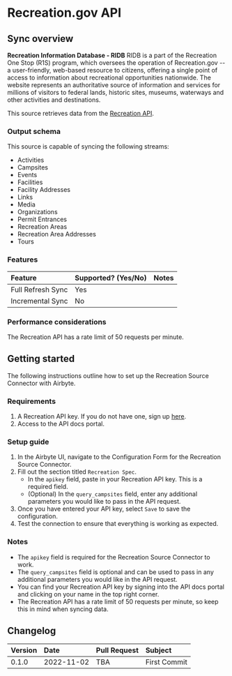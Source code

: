 # Recreation.gov API

## Sync overview

**Recreation Information Database - RIDB**
RIDB is a part of the Recreation One Stop (R1S) program, which oversees the operation of Recreation.gov -- a user-friendly, web-based resource to citizens, offering a single point of access to information about recreational opportunities nationwide. The website represents an authoritative source of information and services for millions of visitors to federal lands, historic sites, museums, waterways and other activities and destinations.

This source retrieves data from the [Recreation API](https://ridb.recreation.gov/landing).

### Output schema
This source is capable of syncing the following streams:

* Activities
* Campsites
* Events
* Facilities
* Facility Addresses
* Links
* Media
* Organizations
* Permit Entrances
* Recreation Areas
* Recreation Area Addresses
* Tours

### Features

| Feature           | Supported? \(Yes/No\) | Notes |
|:------------------|:----------------------|:------|
| Full Refresh Sync | Yes                   |       |
| Incremental Sync  | No                    |       |

### Performance considerations
The Recreation API has a rate limit of 50 requests per minute.

## Getting started
The following instructions outline how to set up the Recreation Source Connector with Airbyte.

### Requirements
1. A Recreation API key. If you do not have one, sign up [here](https://www.recreation.gov/).
2. Access to the API docs portal.

### Setup guide
1. In the Airbyte UI, navigate to the Configuration Form for the Recreation Source Connector.
2. Fill out the section titled `Recreation Spec`.
   * In the `apikey` field, paste in your Recreation API key. This is a required field.
   * (Optional) In the `query_campsites` field, enter any additional parameters you would like to pass in the API request.
3. Once you have entered your API key, select `Save` to save the configuration.
4. Test the connection to ensure that everything is working as expected.

### Notes
* The `apikey` field is required for the Recreation Source Connector to work.
* The `query_campsites` field is optional and can be used to pass in any additional parameters you would like in the API request. 
* You can find your Recreation API key by signing into the API docs portal and clicking on your name in the top right corner.
* The Recreation API has a rate limit of 50 requests per minute, so keep this in mind when syncing data.

## Changelog

| Version | Date       | Pull Request | Subject      |
|:--------|:-----------|:-------------|:-------------|
| 0.1.0   | 2022-11-02 | TBA          | First Commit |